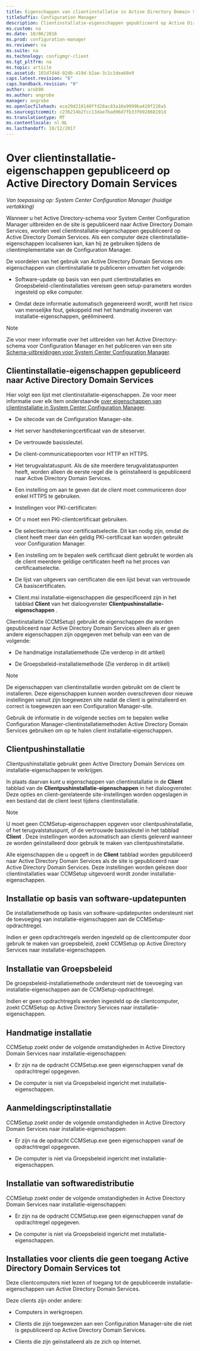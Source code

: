 ```yaml
---
title: Eigenschappen van clientinstallatie in Active Directory Domain Services
titleSuffix: Configuration Manager
description: Clientinstallatie-eigenschappen gepubliceerd op Active Directory Domain Services in System Center Configuration Manager gebruiken.
ms.custom: na
ms.date: 10/06/2016
ms.prod: configuration-manager
ms.reviewer: na
ms.suite: na
ms.technology: configmgr-client
ms.tgt_pltfrm: na
ms.topic: article
ms.assetid: 101d7d4d-92db-419d-b2ae-3c1c1dea68e9
caps.latest.revision: "6"
caps.handback.revision: "0"
author: arob98
ms.author: angrobe
manager: angrobe
ms.openlocfilehash: ece29d218140ffd28ac83a16e9999ba420f228a5
ms.sourcegitcommit: c236214b2fcc13dae7bad96d7fb33f692868191d
ms.translationtype: MT
ms.contentlocale: nl-NL
ms.lasthandoff: 10/12/2017
---
```

# <a name="about-client-installation-properties-published-to-active-directory-domain-services"></a>Over clientinstallatie-eigenschappen gepubliceerd op Active Directory Domain Services

*Van toepassing op: System Center Configuration Manager (huidige vertakking)*

Wanneer u het Active Directory-schema voor System Center Configuration Manager uitbreiden en de site is gepubliceerd naar Active Directory Domain Services, worden veel clientinstallatie-eigenschappen gepubliceerd op Active Directory Domain Services. Als een computer deze clientinstallatie-eigenschappen localiseren kan, kan hij ze gebruiken tijdens de clientimplementatie van de Configuration Manager.  

 De voordelen van het gebruik van Active Directory Domain Services om eigenschappen van clientinstallatie te publiceren omvatten het volgende:  

-   Software-update op basis van een punt clientinstallaties en Groepsbeleid-clientinstallaties vereisen geen setup-parameters worden ingesteld op elke computer.  

-   Omdat deze informatie automatisch gegenereerd wordt, wordt het risico van menselijke fout, gekoppeld met het handmatig invoeren van installatie-eigenschappen, geëlimineerd.  

> [!NOTE]  
>  Zie voor meer informatie over het uitbreiden van het Active Directory-schema voor Configuration Manager en het publiceren van een site [Schema-uitbreidingen voor System Center Configuration Manager](../../plan-design/network/schema-extensions.md).  

## <a name="client-installation-properties-published-to-active-directory-domain-services"></a>Clientinstallatie-eigenschappen gepubliceerd naar Active Directory Domain Services  
Hier volgt een lijst met clientinstallatie-eigenschappen. Zie voor meer informatie over elk item onderstaande [over eigenschappen van clientinstallatie in System Center Configuration Manager](../../../core/clients/deploy/about-client-installation-properties.md).  

-   De sitecode van de Configuration Manager-site.  

-   Het server handtekeningcertificaat van de siteserver.  

-   De vertrouwde basissleutel.  

-   De client-communicatiepoorten voor HTTP en HTTPS.  

-   Het terugvalstatuspunt. Als de site meerdere terugvalstatuspunten heeft, worden alleen de eerste regel die is geïnstalleerd is gepubliceerd naar Active Directory Domain Services.  

-   Een instelling om aan te geven dat de client moet communiceren door enkel HTTPS te gebruiken.  

-   Instellingen voor PKI-certificaten:  

   -   Of u moet een PKI-clientcertificaat gebruiken.  

   -   De selectiecriteria voor certificaatselectie. Dit kan nodig zijn, omdat de client heeft meer dan één geldig PKI-certificaat kan worden gebruikt voor Configuration Manager.  

   -   Een instelling om te bepalen welk certificaat dient gebruikt te worden als de client meerdere geldige certificaten heeft na het proces van certificaatselectie.  

   -   De lijst van uitgevers van certificaten die een lijst bevat van vertrouwde CA basiscertificaten.  

-   Client.msi installatie-eigenschappen die gespecificeerd zijn in het tabblad **Client** van het dialoogvenster **Clientpushinstallatie-eigenschappen** .

Clientinstallatie (CCMSetup) gebruikt de eigenschappen die worden gepubliceerd naar Active Directory Domain Services alleen als er geen andere eigenschappen zijn opgegeven met behulp van een van de volgende:  

-   De handmatige installatiemethode (Zie verderop in dit artikel)

-   De Groepsbeleid-installatiemethode (Zie verderop in dit artikel)

> [!NOTE]  
>  De eigenschappen van clientinstallatie worden gebruikt om de client te installeren. Deze eigenschappen kunnen worden overschreven door nieuwe instellingen vanuit zijn toegewezen site nadat de client is geïnstalleerd en correct is toegewezen aan een Configuration Manager-site.  

 Gebruik de informatie in de volgende secties om te bepalen welke Configuration Manager-clientinstallatiemethoden Active Directory Domain Services gebruiken om op te halen client installatie-eigenschappen.  

## <a name="client-push-installation"></a>Clientpushinstallatie  
 Clientpushinstallatie gebruikt geen Active Directory Domain Services om installatie-eigenschappen te verkrijgen.  

 In plaats daarvan kunt u eigenschappen van clientinstallatie in de **Client** tabblad van de **Clientpushinstallatie-eigenschappen** in het dialoogvenster. Deze opties en client-gerelateerde site-instellingen worden opgeslagen in een bestand dat de client leest tijdens clientinstallatie.  

> [!NOTE]  
>  U moet geen CCMSetup-eigenschappen opgeven voor clientpushinstallatie, of het terugvalstatuspunt, of de vertrouwde basissleutel in het tabblad **Client** . Deze instellingen worden automatisch aan clients geleverd wanneer ze worden geïnstalleerd door gebruik te maken van clientpushinstallatie.  

 Alle eigenschappen die u opgeeft in de **Client** tabblad worden gepubliceerd naar Active Directory Domain Services als de site is gepubliceerd naar Active Directory Domain Services. Deze instellingen worden gelezen door clientinstallaties waar CCMSetup uitgevoerd wordt zonder installatie-eigenschappen.  

## <a name="software-update-point-based-installation"></a>Installatie op basis van software-updatepunten  
 De installatiemethode op basis van software-updatepunten ondersteunt niet de toevoeging van installatie-eigenschappen aan de CCMSetup-opdrachtregel.  

 Indien er geen opdrachtregels werden ingesteld op de clientcomputer door gebruik te maken van groepsbeleid, zoekt CCMSetup op Active Directory Services naar installatie-eigenschappen.  

## <a name="group-policy-installation"></a>Installatie van Groepsbeleid  
 De groepsbeleid-installatiemethode ondersteunt niet de toevoeging van installatie-eigenschappen aan de CCMSetup-opdrachtregel.  

 Indien er geen opdrachtregels werden ingesteld op de clientcomputer, zoekt CCMSetup op Active Directory Services naar installatie-eigenschappen.  

## <a name="manual-installation"></a>Handmatige installatie  
 CCMSetup zoekt onder de volgende omstandigheden in Active Directory Domain Services naar installatie-eigenschappen:  

-   Er zijn na de opdracht CCMSetup.exe geen eigenschappen vanaf de opdrachtregel opgegeven.  

-   De computer is niet via Groepsbeleid ingericht met installatie-eigenschappen.  

## <a name="logon-script-installation"></a>Aanmeldingscriptinstallatie  
 CCMSetup zoekt onder de volgende omstandigheden in Active Directory Domain Services naar installatie-eigenschappen:  

-   Er zijn na de opdracht CCMSetup.exe geen eigenschappen vanaf de opdrachtregel opgegeven.  

-   De computer is niet via Groepsbeleid ingericht met installatie-eigenschappen.  

## <a name="software-distribution-installation"></a>Installatie van softwaredistributie  
 CCMSetup zoekt onder de volgende omstandigheden in Active Directory Domain Services naar installatie-eigenschappen:  

-   Er zijn na de opdracht CCMSetup.exe geen eigenschappen vanaf de opdrachtregel opgegeven.  

-   De computer is niet via Groepsbeleid ingericht met installatie-eigenschappen.  

## <a name="installations-for-clients-that-cannot-access-active-directory-domain-services"></a>Installaties voor clients die geen toegang Active Directory Domain Services tot  
Deze clientcomputers niet lezen of toegang tot de gepubliceerde installatie-eigenschappen van Active Directory Domain Services.

 Deze clients zijn onder andere:  

-   Computers in werkgroepen.  

-   Clients die zijn toegewezen aan een Configuration Manager-site die niet is gepubliceerd op Active Directory Domain Services.  

-   Clients die zijn geïnstalleerd als ze zich op Internet.  
